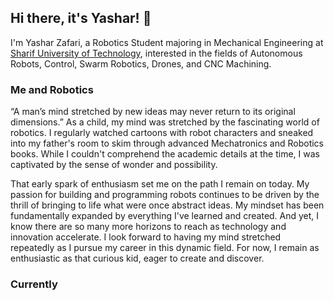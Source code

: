 ## Hi there, it's Yashar! 👋
I'm Yashar Zafari, a Robotics Student majoring in Mechanical Engineering at [Sharif University of Technology](https://en.sharif.edu/), interested in the fields of Autonomous Robots, Control, Swarm Robotics, Drones, and CNC Machining.

### Me and Robotics
“A man’s mind stretched by new ideas may never return to its original dimensions.” As a child, my mind was stretched by the fascinating world of robotics. I regularly watched cartoons with robot characters and sneaked into my father's room to skim through advanced Mechatronics and Robotics books. While I couldn't comprehend the academic details at the time, I was captivated by the sense of wonder and possibility.

That early spark of enthusiasm set me on the path I remain on today. My passion for building and programming robots continues to be driven by the thrill of bringing to life what were once abstract ideas. My mindset has been fundamentally expanded by everything I've learned and created. And yet, I know there are so many more horizons to reach as technology and innovation accelerate. I look forward to having my mind stretched repeatedly as I pursue my career in this dynamic field. For now, I remain as enthusiastic as that curious kid, eager to create and discover.
### Currently
<!--
**yaswhar/yaswhar** is a ✨ _special_ ✨ repository because its `README.md` (this file) appears on your GitHub profile.

Here are some ideas to get you started:

- 🔭 I’m currently working on ...
- 🌱 I’m currently learning ...
- 👯 I’m looking to collaborate on ...
- 🤔 I’m looking for help with ...
- 💬 Ask me about ...
- 📫 How to reach me: ...
- 😄 Pronouns: ...
- ⚡ Fun fact: ...
-->
